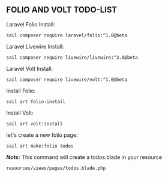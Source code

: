## FOLIO AND VOLT TODO-LIST

Laravel Folio Install:
```
sail composer require laravel/folio:^1.0@beta 
```

Laravel Livewire Install:
```
sail composer require livewire/livewire:^3.0@beta
```

Laravel Volt Install:
``` 
sail composer require livewire/volt:^1.0@beta
```

Install Folio:
```
sail art folio:install 
```

Install Volt:
```
sail art volt:install
```


let's create a new folio page:
```
sail art make:folio todos
```

***Note:*** This command will create a todos.blade in your resource
```
resources/views/pages/todos.blade.php
```
